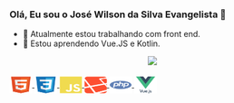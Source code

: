 ### Olá, Eu sou o José Wilson da Silva Evangelista 👋
- 🔭 Atualmente estou trabalhando com front end.
- 🌱 Estou aprendendo Vue.JS e Kotlin.

<div align="center">
  <a href="https://github.com/WilsonSe454">
  <img height="180em" src="https://github-readme-stats.vercel.app/api?username=WilsonSe454&show_icons=true&theme=dracula&include_all_commits=true&count_private=true&cache_seconds=1800"/>
 <!--
  <img height="180em" src="https://github-readme-stats.vercel.app/api/top-langs/?username=WilsonSe454&layout=compact&langs_count=7&theme=dracula&cache_seconds=1800"/>
 -->
</div>
 <div style="display: inline_block"><br>
  <img align="center" alt="Wilson-HTML" height="30" width="40" src="https://raw.githubusercontent.com/devicons/devicon/master/icons/html5/html5-original.svg">
  <img align="center" alt="Wilson-CSS" height="30" width="40" src="https://raw.githubusercontent.com/devicons/devicon/master/icons/css3/css3-original.svg">
  <img align="center" alt="Wilson-Js" height="30" width="40" src="https://raw.githubusercontent.com/devicons/devicon/master/icons/javascript/javascript-plain.svg">
  <img align="center" alt="Wilson-Laravel" height="30" width="40" src="https://github.com/devicons/devicon/blob/master/icons/laravel/laravel-plain.svg">
  <img align="center" alt="Wilson-PHP" height="30" width="40" src="https://github.com/devicons/devicon/blob/master/icons/php/php-plain.svg">
  <img align="center" alt="Wilson-Vue.JS" height="30" width="40" src="https://github.com/devicons/devicon/blob/master/icons/vuejs/vuejs-original-wordmark.svg">
</div>
  

<!--
**WilsonSe454/WilsonSe454** is a ✨ _special_ ✨ repository because its `README.md` (this file) appears on your GitHub profile.

Here are some ideas to get you started:

-  I’m currently working on ...
- 🌱 I’m currently learning ...
- 👯 I’m looking to collaborate on ...
- 🤔 I’m looking for help with ...
- 💬 Ask me about ...
- 📫 How to reach me: ...
- 😄 Pronouns: ...
- ⚡ Fun fact: ...
-->
